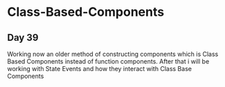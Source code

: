 # Class-Based-Components  
## Day 39  
Working now an older method of constructing components which is Class Based Components instead of function components. After that i will be working with State Events and how they interact with Class Base Components
